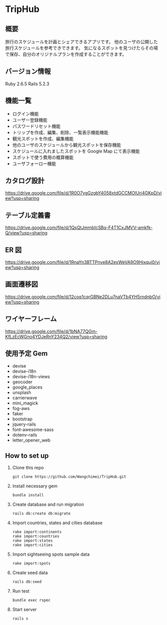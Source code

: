 # TripHub

## 概要

旅行のスケジュールを計画とシェアできるアプリです。
他のユーザの公開した旅行スケジュールを参考できできます。
気になるスポットを見つけたらその場で保存、自分のオリジナルプランを作成することができます。

## バージョン情報

Ruby 2.6.5
Rails 5.2.3

## 機能一覧

- ログイン機能
- ユーザー登録機能
- パスワードリセット機能
- トリップを作成、編集、削除、一覧表示機能機能
- 観光スポットを作成、編集機能
- 他のユーザのスケジュールから観光スポットを保存機能
- スケジュールに入れましたスポットを Google Map にて表示機能
- スポットで使う費用の概算機能
- ユーザフォーロー機能

## カタログ設計

https://drive.google.com/file/d/1R0O7ygGzgbY4058xtdGCCMOlUri4GKpD/view?usp=sharing

## テーブル定義書

https://drive.google.com/file/d/1QsQtJmmbIcSBq-F4T1CxJMVV-amkfk-Q/view?usp=sharing

## ER 図

https://drive.google.com/file/d/1RnaYn3BTTPnye8A2exWeVA9O9Hixquj0/view?usp=sharing

## 画面遷移図

https://drive.google.com/file/d/12coq1cqrGBNe2DLu7naVTb4YH5rndnbO/view?usp=sharing

## ワイヤーフレーム

https://drive.google.com/file/d/1bNA77QGm-KfLzEcWGno4YDJeRnY234Q2/view?usp=sharing

## 使用予定 Gem

- devise
- devise-i18n
- devise-i18n-views
- geocoder
- google_places
- unsplash
- carrierwave
- mini_magick
- fog-aws
- faker
- bootstrap
- jquery-rails
- font-awesome-sass
- dotenv-rails
- letter_opener_web

## How to set up

1. Clone this repo

   ```
   git clone https://github.com/Wangchimei/TripHub.git
   ```

2. Install necessary gem

   ```
   bundle install
   ```

3. Create database and run migration

   ```
   rails db:create db:migrate
   ```

4. Import countries, states and cities database

   ```
   rake import:continents
   rake import:countries
   rake import:states
   rake import:cities
   ```

5. Import sightseeing spots sample data

   ```
   rake import:spots
   ```

6. Create seed data

   ```
   rails db:seed
   ```

7. Run test

   ```
   bundle exec rspec
   ```

8. Start server

   ```
   rails s
   ```

